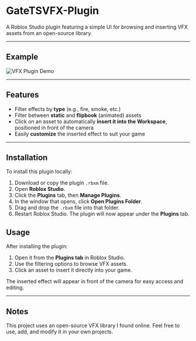 # GateTSVFX-Plugin

A Roblox Studio plugin featuring a simple UI for browsing and inserting VFX assets from an open-source library.

---

## Example

![VFX Plugin Demo](https://github.com/user-attachments/assets/3a4d3e0f-a5dd-4217-b362-d8b19c337fa0)

---

## Features

- Filter effects by **type** (e.g., fire, smoke, etc.)
- Filter between **static** and **flipbook** (animated) assets
- Click on an asset to automatically **insert it into the Workspace**, positioned in front of the camera
- Easily **customize** the inserted effect to suit your game

---

## Installation

To install this plugin locally:

1. Download or copy the plugin `.rbxm` file.
2. Open **Roblox Studio**.
3. Click the **Plugins** tab, then **Manage Plugins**.
4. In the window that opens, click **Open Plugins Folder**.
5. Drag and drop the `.rbxm` file into that folder.
6. Restart Roblox Studio. The plugin will now appear under the **Plugins** tab.

## Usage

After installing the plugin:
1. Open it from the **Plugins tab** in Roblox Studio.
2. Use the filtering options to browse VFX assets.
3. Click an asset to insert it directly into your game.

The inserted effect will appear in front of the camera for easy access and editing.

---

## Notes

This project uses an open-source VFX library I found online. Feel free to use, add, and modify it in your own projects.
